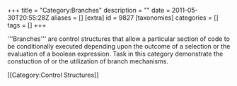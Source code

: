 +++
title = "Category:Branches"
description = ""
date = 2011-05-30T20:55:28Z
aliases = []
[extra]
id = 9827
[taxonomies]
categories = []
tags = []
+++

'''Branches''' are control structures that allow a particular section of code to be conditionally executed depending upon the outcome of a selection or the evaluation of a boolean expression. Task in this category demonstrate the constuction of or the utilization of branch mechanisms.

[[Category:Control Structures]]
